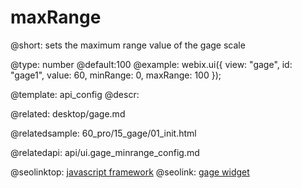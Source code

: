 maxRange
=============

@short:
	sets the maximum range value of the gage scale

@type: number
@default:100
@example:
webix.ui({
    view: "gage",
    id: "gage1",
    value: 60,
    minRange: 0,
    maxRange: 100
});

@template:	api_config
@descr:

@related:
desktop/gage.md

@relatedsample:
60_pro/15_gage/01_init.html

@relatedapi: 
api/ui.gage_minrange_config.md

@seolinktop: [javascript framework](https://webix.com)
@seolink: [gage widget](https://webix.com/widget/gage/)